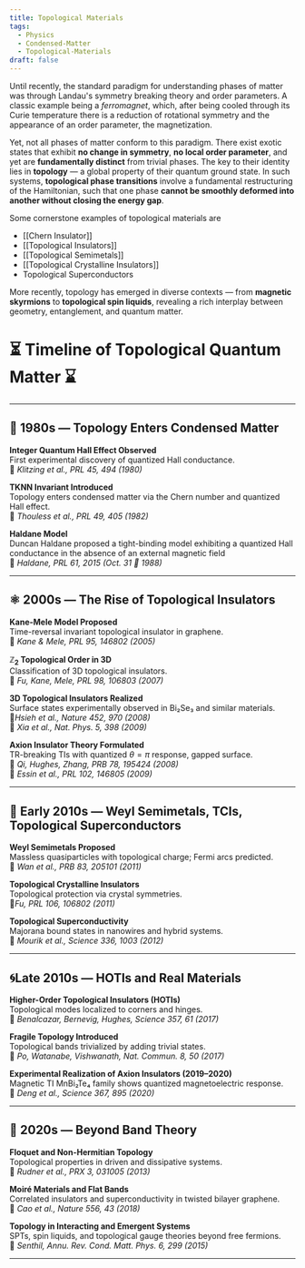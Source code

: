 ```yaml
---
title: Topological Materials
tags:
  - Physics
  - Condensed-Matter
  - Topological-Materials
draft: false
---
```


Until recently, the standard paradigm for understanding phases of matter was through Landau's symmetry breaking theory and order parameters. A classic example being a _ferromagnet_, which, after being cooled through its Curie temperature there is a reduction of rotational symmetry and the appearance of an order parameter, the magnetization. 

Yet, not all phases of matter conform to this paradigm. There exist exotic states that exhibit **no change in symmetry**, **no local order parameter**, and yet are **fundamentally distinct** from trivial phases. The key to their identity lies in **topology** — a global property of their quantum ground state. In such systems, **topological phase transitions** involve a fundamental restructuring of the Hamiltonian, such that one phase **cannot be smoothly deformed into another without closing the energy gap**.

Some cornerstone examples of topological materials are 
- [[Chern Insulator]]
- [[Topological Insulators]] 
- [[Topological Semimetals]]
- [[Topological Crystalline Insulators]]
- Topological Superconductors

More recently, topology has emerged in diverse contexts — from **magnetic skyrmions** to **topological spin liquids**, revealing a rich interplay between geometry, entanglement, and quantum matter.

# ⏳ Timeline of Topological Quantum Matter ⌛️

---

## 👾 1980s — Topology Enters Condensed Matter

**Integer Quantum Hall Effect Observed**  
First experimental discovery of quantized Hall conductance.  
📜 *Klitzing et al., PRL 45, 494 (1980)*

**TKNN Invariant Introduced**  
Topology enters condensed matter via the Chern number and quantized Hall effect.  
📜 *Thouless et al., PRL 49, 405 (1982)*

**Haldane Model**  
Duncan Haldane proposed a tight-binding model exhibiting a quantized Hall conductance in the absence of an external magnetic field  
📜 *Haldane, PRL 61, 2015 (Oct. 31 🎃 1988)*

---

## ⚛️ 2000s — The Rise of Topological Insulators

**Kane-Mele Model Proposed**  
Time-reversal invariant topological insulator in graphene.  
📜 *Kane & Mele, PRL 95, 146802 (2005)*

**$\mathbb{Z}_2$ Topological Order in 3D**  
Classification of 3D topological insulators.  
📜 *Fu, Kane, Mele, PRL 98, 106803 (2007)*

**3D Topological Insulators Realized**  
Surface states experimentally observed in Bi₂Se₃ and similar materials.  
📜*Hsieh et al., Nature 452, 970 (2008)*  
📜 *Xia et al., Nat. Phys. 5, 398 (2009)*

**Axion Insulator Theory Formulated**  
TR-breaking TIs with quantized $\theta = \pi$ response, gapped surface.  
📜 *Qi, Hughes, Zhang, PRB 78, 195424 (2008)*  
📜 *Essin et al., PRL 102, 146805 (2009)*

---

## 💎 Early 2010s — Weyl Semimetals, TCIs, Topological Superconductors

**Weyl Semimetals Proposed**  
Massless quasiparticles with topological charge; Fermi arcs predicted.  
📜 *Wan et al., PRB 83, 205101 (2011)*

**Topological Crystalline Insulators**  
Topological protection via crystal symmetries.  
📜*Fu, PRL 106, 106802 (2011)*

**Topological Superconductivity**  
Majorana bound states in nanowires and hybrid systems.  
📜 *Mourik et al., Science 336, 1003 (2012)*

---

##  🌀Late 2010s — HOTIs and Real Materials

**Higher-Order Topological Insulators (HOTIs)**  
Topological modes localized to corners and hinges.  
📜 *Benalcazar, Bernevig, Hughes, Science 357, 61 (2017)*

**Fragile Topology Introduced**  
Topological bands trivialized by adding trivial states.  
📜 *Po, Watanabe, Vishwanath, Nat. Commun. 8, 50 (2017)*

**Experimental Realization of Axion Insulators (2019–2020)**  
Magnetic TI MnBi₂Te₄ family shows quantized magnetoelectric response.  
📜 *Deng et al., Science 367, 895 (2020)*

---

## 🌌 2020s — Beyond Band Theory

**Floquet and Non-Hermitian Topology**  
Topological properties in driven and dissipative systems.  
📜 *Rudner et al., PRX 3, 031005 (2013)*

**Moiré Materials and Flat Bands**  
Correlated insulators and superconductivity in twisted bilayer graphene.  
📜 *Cao et al., Nature 556, 43 (2018)*

**Topology in Interacting and Emergent Systems**  
SPTs, spin liquids, and topological gauge theories beyond free fermions.  
📜 *Senthil, Annu. Rev. Cond. Matt. Phys. 6, 299 (2015)*

---


